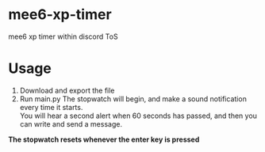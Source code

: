 # mee6-xp-timer
mee6 xp timer within discord ToS

# Usage
1. Download and export the file
2. Run main.py
The stopwatch will begin, and make a sound notification every time it starts.  
You will hear a second alert when 60 seconds has passed, and then you can write and send a message.  

**The stopwatch resets whenever the enter key is pressed**
